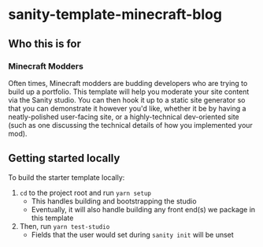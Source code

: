 # sanity-template-minecraft-blog

## Who this is for

### Minecraft Modders

Often times, Minecraft modders are budding developers who are trying to build up a portfolio. This template will help you moderate your site content via the Sanity studio. You can then hook it up to a static site generator so that you can demonstrate it however you'd like, whether it be by having a neatly-polished user-facing site, or a highly-technical dev-oriented site (such as one discussing the technical details of how you implemented your mod).

## Getting started locally

To build the starter template locally:
1. `cd` to the project root and run `yarn setup`
    * This handles building and bootstrapping the studio
    * Eventually, it will also handle building any front end(s) we package in this template
3. Then, run `yarn test-studio`
    * Fields that the user would set during `sanity init` will be unset
